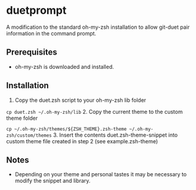 # duetprompt
A modification to the standard oh-my-zsh installation to allow git-duet pair information in the command prompt.
## Prerequisites
- oh-my-zsh is downloaded and installed.
## Installation
1. Copy the duet.zsh script to your oh-my-zsh lib folder

```cp duet.zsh ~/.oh-my-zsh/lib```
2. Copy the current theme to the custom theme folder

```cp ~/.oh-my-zsh/themes/${ZSH_THEME}.zsh-theme ~/.oh-my-zsh/custom/themes```
3. Insert the contents duet.zsh-theme-snippet into custom theme file created in step 2
    (see example.zsh-theme)
## Notes
- Depending on your theme and personal tastes it may be necessary to modify the snippet and library.
